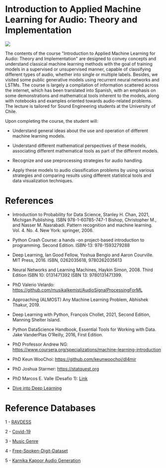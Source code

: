 # Introduction to Applied Machine Learning for Audio: Theory and Implementation

![](img/dall_e_image.png)

The contents of the course "Introduction to Applied Machine Learning for Audio: Theory and Implementation" are designed to convey concepts and understand classical machine learning methods with the goal of training models in a supervised or unsupervised manner, capable of classifying different types of audio, whether into single or multiple labels. Besides, we visited some public generative models using recurrent neural networks and LSTMs. The course is largely a compilation of information scattered across the internet, which has been translated into Spanish, with an emphasis on some demonstrations and mathematical tools inherent to the models, along with notebooks and examples oriented towards audio-related problems.
The lecture is tailored for Sound Engineering students at the University of Chile. 

Upon completing the course, the student will:

- Understand general ideas about the use and operation of different machine learning models.

- Understand different mathematical perspectives of these models, associating different mathematical tools as part of the different models.

- Recognize and use preprocessing strategies for audio handling.

- Apply these models to audio classification problems by using various strategies and comparing results using different statistical tools and data visualization techniques.


# References

- Introduction to Probability for Data Science, Stanley H. Chan, 2021, Michigan Publishing. ISBN 978-1-60785-747-1
Bishop, Christopher M., and Nasser M. Nasrabadi. Pattern recognition and machine learning. Vol. 4. No. 4. New York: springer, 2006.

- Python Crash Course: a hands -on project-based introduction to programming. 
Second Edition. ISBN-13: 978-1593279288

- Deep Learning, Ian Good Fellow, Yoshua Bengio and Aaron Courville.  MIT Press, 2016. ISBN, 0262035618, 9780262035613

- Neural Networks and Learning Machines, Haykin Simon, 2008. Third Edition
ISBN 10: 0131471392 ISBN 13: 9780131471399.

- PhD Valerio Velardo: https://github.com/musikalkemist/AudioSignalProcessingForML

- Approaching (ALMOST) Any Machine Learning Problem, Abhishek Thakur, 2019.

- Deep Learning with Python, François Chollet, 2021, Second Edition, Manning Shelter Island.

- Python DataScience Handbook, Essential Tools for Working with Data. Jake VanderPlas O’Reilly, 2016, First Edition.

- PhD Professor Andrew NG: https://www.coursera.org/specializations/machine-learning-introduction

- PhD Keun WooChoi: https://github.com/keunwoochoi/dl4mir

- PhD Joshua Starmer: https://statquest.org

- PhD Marcos E. Valle (Desafio 1): [Link](https://www.ime.unicamp.br/~valle/)

- [Dive into Deep Learning](https://d2l.ai/index.html)

# Reference Databases

1 - [RAVDESS](https://www.kaggle.com/datasets/uwrfkaggler/ravdess-emotional-speech-audio)

2 - [Covid-19](https://www.kaggle.com/datasets/andrewmvd/covid19-cough-audio-classification)

3 - [Music Genre](https://www.kaggle.com/datasets/andradaolteanu/gtzan-dataset-music-genre-classification)

4 - [Free-Spoken-Digit-Dataset](https://www.kaggle.com/datasets/joserzapata/free-spoken-digit-dataset-fsdd?rvi=1)

5 - [Karnika Kapoor Audio Generation](https://www.kaggle.com/code/karnikakapoor/music-generation-lstm)